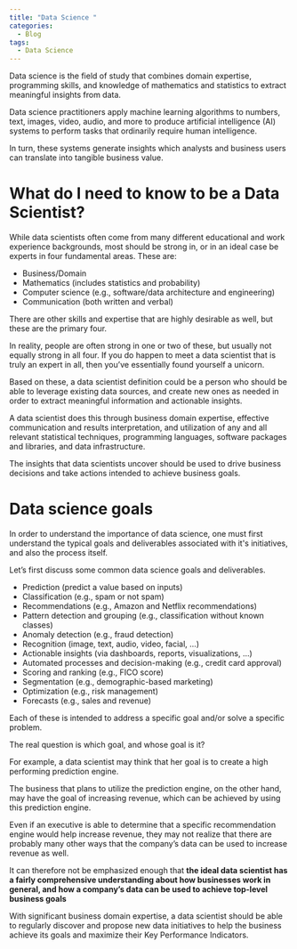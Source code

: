```yaml
---
title: "Data Science "
categories:
  - Blog
tags:
  - Data Science
---
```


Data science is the field of study that combines domain expertise, programming skills, and knowledge of mathematics and statistics to extract meaningful insights from data. 

Data science practitioners apply machine learning algorithms to numbers, text, images, video, audio, and more to produce artificial intelligence (AI) systems to perform tasks that ordinarily require human intelligence. 

In turn, these systems generate insights which analysts and business users can translate into tangible business value.


<h1>What do I need to know to be a Data Scientist?</h1>

While data scientists often come from many different educational and work experience backgrounds, most should be strong in, or in an ideal case be experts in four fundamental areas. These are:

<ul>
<li>Business/Domain</li>

<li>Mathematics (includes statistics and probability)</li>

<li>Computer science (e.g., software/data architecture and engineering)</li>

<li>Communication (both written and verbal)</li>
	
</ul>


There are other skills and expertise that are highly desirable as well, but these are the primary four. 

In reality, people are often strong in one or two of these, but usually not equally strong in all four. If you do happen to meet a data scientist that is truly an expert in all, then you’ve essentially found yourself a unicorn.

Based on these, a data scientist definition could be a person who should be able to leverage existing data sources, and create new ones as needed in order to extract meaningful information and actionable insights.

A data scientist does this through business domain expertise, effective communication and results interpretation, and utilization of any and all relevant statistical techniques, programming languages, software packages and libraries, and data infrastructure. 

The insights that data scientists uncover should be used to drive business decisions and take actions intended to achieve business goals.

<h1> Data science goals</h1>

In order to understand the importance of data science, one must first understand the typical goals and deliverables associated with it's initiatives, and also the process itself. 

Let’s first discuss some common data science goals and deliverables.

<ul>

<li>Prediction (predict a value based on inputs)</li>

<li>Classification (e.g., spam or not spam)</li>

<li>Recommendations (e.g., Amazon and Netflix recommendations)</li>

<li>Pattern detection and grouping (e.g., classification without known classes)</li>

<li>Anomaly detection (e.g., fraud detection)</li>

<li>Recognition (image, text, audio, video, facial, …)</li>

<li>Actionable insights (via dashboards, reports, visualizations, …)</li>

<li>Automated processes and decision-making (e.g., credit card approval)</li>

<li>Scoring and ranking (e.g., FICO score)</li>

<li>Segmentation (e.g., demographic-based marketing)</li>

<li>Optimization (e.g., risk management)</li>

<li>Forecasts (e.g., sales and revenue)</li>
	
</ul>

Each of these is intended to address a specific goal and/or solve a specific problem. 

The real question is which goal, and whose goal is it?

For example, a data scientist may think that her goal is to create a high performing prediction engine. 

The business that plans to utilize the prediction engine, on the other hand, may have the goal of increasing revenue, which can be achieved by using this prediction engine.

Even if an executive is able to determine that a specific recommendation engine would help increase revenue, they may not realize that there are probably many other ways that the company’s data can be used to increase revenue as well.

It can therefore not be emphasized enough that <b>the ideal data scientist has a fairly comprehensive understanding about how businesses work in general, and how a company’s data can be used to achieve top-level business goals </b>

With significant business domain expertise, a data scientist should be able to regularly discover and propose new data initiatives to help the business achieve its goals and maximize their Key Performance Indicators.